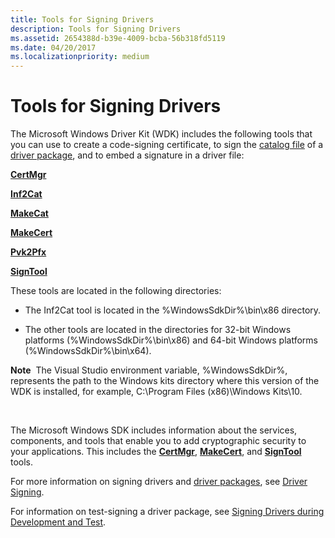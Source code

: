 ```yaml
---
title: Tools for Signing Drivers
description: Tools for Signing Drivers
ms.assetid: 2654388d-b39e-4009-bcba-56b318fd5119
ms.date: 04/20/2017
ms.localizationpriority: medium
---
```


# Tools for Signing Drivers


The Microsoft Windows Driver Kit (WDK) includes the following tools that you can use to create a code-signing certificate, to sign the [catalog file](https://msdn.microsoft.com/library/windows/hardware/ff537872) of a [driver package](https://msdn.microsoft.com/library/windows/hardware/ff544840), and to embed a signature in a driver file:

[**CertMgr**](certmgr.md)

[**Inf2Cat**](inf2cat.md)

[**MakeCat**](makecat.md)

[**MakeCert**](makecert.md)

[**Pvk2Pfx**](pvk2pfx.md)

[**SignTool**](signtool.md)

These tools are located in the following directories:

-   The Inf2Cat tool is located in the %WindowsSdkDir%\\bin\\x86 directory.

-   The other tools are located in the directories for 32-bit Windows platforms (%WindowsSdkDir%\\bin\\x86) and 64-bit Windows platforms (%WindowsSdkDir%\\bin\\x64).

**Note**  The Visual Studio environment variable, %WindowsSdkDir%, represents the path to the Windows kits directory where this version of the WDK is installed, for example, C:\\Program Files (x86)\\Windows Kits\\10.

 

The Microsoft Windows SDK includes information about the services, components, and tools that enable you to add cryptographic security to your applications. This includes the [**CertMgr**](certmgr.md), [**MakeCert**](makecert.md), and [**SignTool**](signtool.md) tools.

For more information on signing drivers and [driver packages](https://msdn.microsoft.com/library/windows/hardware/ff544840), see [Driver Signing](https://msdn.microsoft.com/library/windows/hardware/ff544865).

For information on test-signing a driver package, see [Signing Drivers during Development and Test](https://msdn.microsoft.com/library/windows/hardware/ff552264).

 

 





